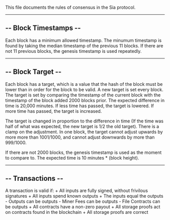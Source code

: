 This file documents the rules of consensus in the Sia protocol.

----------------------
-- Block Timestamps --
----------------------

Each block has a minimum allowed timestamp. The minumum timestamp is found by
taking the median timestamp of the previous 11 blocks. If there are not 11
previous blocks, the genesis timestamp is used repeatedly.

------------------
-- Block Target --
------------------

Each block has a target, which is a value that the hash of the block must be
lower than in order for the block to be valid. A new target is set every block.
The target is set by comparing the timestamp of the current block with the
timestamp of the block added 2000 blocks prior. The expected difference in time
is 20,000 minutes. If less time has passed, the target is lowered. If more time
has passed, the target is increased.

The target is changed in proportion to the difference in time (If the time was
half of what was expected, the new target is 1/2 the old target). There is a
clamp on the adjustment. In one block, the target cannot adjust upwards by more
more than 1001/1000, and cannot adjust downwards by more than 999/1000.

If there are not 2000 blocks, the genesis timestamp is used as the moment to
compare to. The expected time is 10 minutes * (block height).

------------------
-- Transactions --
------------------

A transaction is valid if:
	+ All inputs are fully signed, without frivilous signatures
	+ All inputs spend known outputs
	+ The inputs equal the outputs
		- Outputs can be outputs
		- Miner Fees can be outputs
		- File Contracts can be outputs
	+ All contracts have a non-zero payout
	+ All storage proofs act on contracts found in the blockchain
	+ All storage proofs are correct
